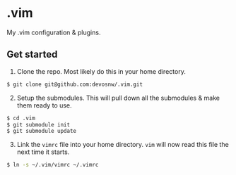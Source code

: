 .vim
====

My .vim configuration & plugins.

Get started
-----------

1) Clone the repo. Most likely do this in your home directory.

```bash
$ git clone git@github.com:devosnw/.vim.git
```

2) Setup the submodules. This will pull down all the submodules & make them
ready to use.

```bash
$ cd .vim
$ git submodule init
$ git submodule update
```

3) Link the `vimrc` file into your home directory. `vim` will now read this
file the next time it starts.

```bash
$ ln -s ~/.vim/vimrc ~/.vimrc
```
